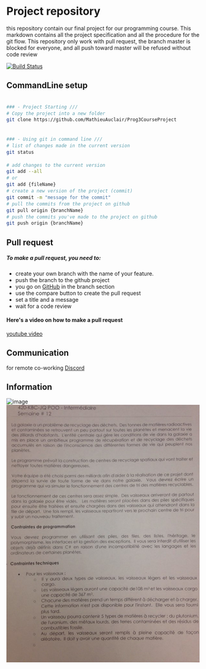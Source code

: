 # Project repository
this repository contain our final project for our programming course. This markdown contains all the project specification and all the procedure for the git flow. This repository only work with pull request, the branch master is blocked for everyone, and all push toward master will be refused without code review

[![Build Status](https://travis-ci.org/MathieuAuclair/Prog3CourseProject.svg?branch=master)](https://travis-ci.org/MathieuAuclair/Prog3CourseProject)

## CommandLine setup

```bash

### - Project Starting ///
# Copy the project into a new folder
git clone https://github.com/MathieuAuclair/Prog3CourseProject


### - Using git in command line ///
# list of changes made in the current version 
git status 

# add changes to the current version
git add --all
# or
git add {fileName}
# create a new version of the project (commit)
git commit -m "message for the commit"
# pull the commits from the project on github
git pull origin {branchName}
# push the commits you've made to the project on github
git push origin {branchName}

```

## Pull request
##### To make a pull request, you need to:
* create your own branch with the name of your feature. 
* push the branch to the github project
* you go on [GitHub](https://github.com/MathieuAuclair/Prog3CourseProject/branches) in the branch section
* use the compare button to create the pull request
* set a title and a message
* wait for a code review

#### Here's a video on how to make a pull request
[youtube video](https://youtu.be/rgbCcBNZcdQ?t=2m11s)

## Communication
for remote co-working
[Discord](https://discordapp.com/invite/TCRwSFc)

## Information
![image](https://github.com/MathieuAuclair/Prog3CourseProject/blob/gh-page/indication.jpg)
![image](https://github.com/MathieuAuclair/Prog3CourseProject/blob/gh-page/directions.jpg)
